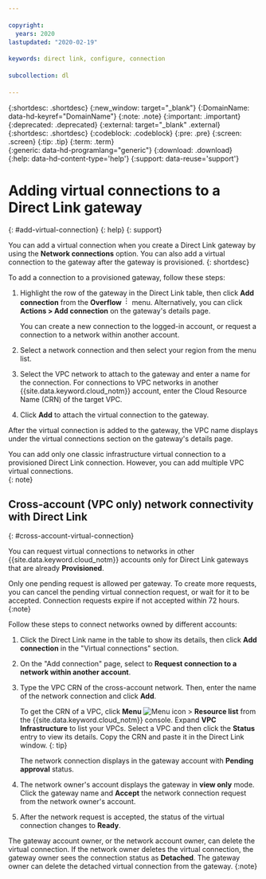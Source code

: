 ```yaml
---

copyright:
  years: 2020
lastupdated: "2020-02-19"

keywords: direct link, configure, connection

subcollection: dl

---
```


{:shortdesc: .shortdesc}
{:new_window: target="_blank"}
{:DomainName: data-hd-keyref="DomainName"}
{:note: .note}
{:important: .important}
{:deprecated: .deprecated}
{:external: target="_blank" .external}
{:shortdesc: .shortdesc}
{:codeblock: .codeblock}
{:pre: .pre}
{:screen: .screen}
{:tip: .tip}
{:term: .term}  
{:generic: data-hd-programlang="generic"}
{:download: .download}  
{:help: data-hd-content-type='help'}
{:support: data-reuse='support'}

# Adding virtual connections to a Direct Link gateway
{: #add-virtual-connection}
{: help}
{: support}

You can add a virtual connection when you create a Direct Link gateway by using the **Network connections** option. You can also add a virtual connection to the gateway after the gateway is provisioned.
{: shortdesc}

To add a connection to a provisioned gateway, follow these steps:

1. Highlight the row of the gateway in the Direct Link table, then click **Add connection** from the **Overflow** ![Overflow menu](images/overflow.png) menu. Alternatively, you can click **Actions > Add connection** on the gateway's details page.

   You can create a new connection to the logged-in account, or request a connection to a network within another account.

2. Select a network connection and then select your region from the menu list.
3. Select the VPC network to attach to the gateway and enter a name for the connection. For connections to VPC networks in another {{site.data.keyword.cloud_notm}} account, enter the Cloud Resource Name (CRN) of the target VPC.
4. Click **Add** to attach the virtual connection to the gateway.

After the virtual connection is added to the gateway, the VPC name displays under the virtual connections section on the gateway's details page.

You can add only one classic infrastructure virtual connection to a provisioned Direct Link connection. However, you can add multiple VPC virtual connections.  
{: note}

## Cross-account (VPC only) network connectivity with Direct Link
{: #cross-account-virtual-connection}

You can request virtual connections to networks in other {{site.data.keyword.cloud_notm}} accounts only for Direct Link gateways that are already **Provisioned**.

Only one pending request is allowed per gateway. To create more requests, you can cancel the pending virtual connection request, or wait for it to be accepted. Connection requests expire if not accepted within 72 hours.
{:note}

Follow these steps to connect networks owned by different accounts:

1. Click the Direct Link name in the table to show its details, then click **Add connection** in the "Virtual connections" section.
2. On the "Add connection" page, select to **Request connection to a network within another account**.
3. Type the VPC CRN of the cross-account network. Then, enter the name of the network connection and click **Add**.

   To get the CRN of a VPC, click **Menu** ![Menu icon](../icons/icon_hamburger.svg) > **Resource list** from the {{site.data.keyword.cloud_notm}} console. Expand **VPC Infrastructure** to list your VPCs. Select a VPC and then click the **Status** entry to view its details. Copy the CRN and paste it in the Direct Link window.
   {: tip}

   The network connection displays in the gateway account with **Pending approval** status.   
3. The network owner's account displays the gateway in **view only** mode. Click the gateway name and **Accept** the network connection request from the network owner's account.
4. After the network request is accepted, the status of the virtual connection changes to **Ready**.

The gateway account owner, or the network account owner, can delete the virtual connection. If the network owner deletes the virtual connection, the gateway owner sees the connection status as **Detached**. The gateway owner can delete the detached virtual connection from the gateway.
{:note}
